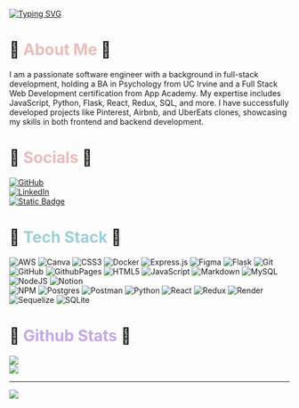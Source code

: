 [![Typing SVG](https://readme-typing-svg.demolab.com?font=Fira+Code&size=32&pause=1000&color=EBBCBA&vCenter=true&random=false&width=470&lines=Hi!+Im+Veronica;Welcome+to+my+profile!+%E2%98%BA%EF%B8%8F)](https://git.io/typing-svg)

# 🫧 <span style="color:#ebbcba">About Me</span> 🫧
<p>I am a passionate software engineer with a background in full-stack development, holding a BA in Psychology from UC Irvine and a Full Stack Web Development certification from App Academy. My expertise includes JavaScript, Python, Flask, React, Redux, SQL, and more. I have successfully developed projects like Pinterest, Airbnb, and UberEats clones, showcasing my skills in both frontend and backend development.</p>



# 🫧 <span style="color:#ebbcba">Socials</span> 🫧

[![GitHub](https://img.shields.io/badge/Github-%23121011.svg?style=flat&logo=github&logoColor=white&labelColor=%23ebbcba&color=%23ebbcba)](https://github.com/verofl)
</br>
[![LinkedIn](https://img.shields.io/badge/LinkedIn-%230077B5.svg?logo=linkedin&logoColor=white&labelColor=%239ccfd8&color=%239ccfd8)](https://linkedin.com/in/veronica-flatto)
</br>
[![Static Badge](https://img.shields.io/badge/-Portfolio%26logoColor%3Dwhite?style=flat&logo=github&logoColor=white&label=Portfolio&labelColor=%23c4a7e7&color=%23c4a7e7)](https://verofl.github.io/)

# 🫧 <span style="color:#9ccfd8">Tech Stack</span> 🫧

![AWS](https://img.shields.io/badge/AWS-%23FF9900.svg?style=flat&logo=amazon-aws&logoColor=white&labelColor=%23ebbcba&color=%23ebbcba)
![Canva](https://img.shields.io/badge/Canva-%2300C4CC.svg?style=flat&logo=Canva&logoColor=white&labelColor=%23ebbcba&color=%23ebbcba)
![CSS3](https://img.shields.io/badge/Css3-%231572B6.svg?style=flat&logo=css3&logoColor=white&labelColor=%23ebbcba&color=%23ebbcba)
![Docker](https://img.shields.io/badge/Docker-%230db7ed.svg?style=flat&logo=docker&logoColor=white&labelColor=%23ebbcba&color=%23ebbcba)
![Express.js](https://img.shields.io/badge/Express.js-%23404d59.svg?style=flat&logo=express&logoColor=white&labelColor=%23ebbcba&color=%23ebbcba)
![Figma](https://img.shields.io/badge/Figma-%23F24E1E.svg?style=flat&logo=figma&logoColor=white&labelColor=%23ebbcba&color=%23ebbcba)
![Flask](https://img.shields.io/badge/Flask-%23000.svg?style=flat&logo=flask&logoColor=white&labelColor=%23ebbcba&color=%23ebbcba)
![Git](https://img.shields.io/badge/Git-%23F05033.svg?style=flat&logo=git&logoColor=white&labelColor=%23ebbcba&color=%23ebbcba)
</br>
![GitHub](https://img.shields.io/badge/Github-%23121011.svg?style=flat&logo=github&logoColor=white&labelColor=%239ccfd8&color=%239ccfd8)
![GithubPages](https://img.shields.io/badge/Github%20pages-121013?style=flat&logo=github&logoColor=white&labelColor=%239ccfd8&color=%239ccfd8)
![HTML5](https://img.shields.io/badge/Html5-%23E34F26.svg?style=flat&logo=html5&logoColor=white&labelColor=%239ccfd8&color=%239ccfd8)
![JavaScript](https://img.shields.io/badge/Javascript-%23323330.svg?style=flat&logo=javascript&logoColor=white&labelColor=%239ccfd8&color=%239ccfd8)
![Markdown](https://img.shields.io/badge/Markdown-%23000000.svg?style=flat&logo=markdown&logoColor=white&labelColor=%239ccfd8&color=%239ccfd8)
![MySQL](https://img.shields.io/badge/Mysql-4479A1.svg?style=flat&logo=mysql&logoColor=white&labelColor=%239ccfd8&color=%239ccfd8)
![NodeJS](https://img.shields.io/badge/Node.js-6DA55F?style=flat&logo=node.js&logoColor=white&labelColor=%239ccfd8&color=%239ccfd8)
![Notion](https://img.shields.io/badge/Notion-%23000000.svg?style=flat&logo=notion&logoColor=white&labelColor=%239ccfd8&color=%239ccfd8)
</br>
![NPM](https://img.shields.io/badge/NPM-%23CB3837.svg?style=flat&logo=npm&logoColor=white&labelColor=%23c4a7e7&color=%23c4a7e7)
![Postgres](https://img.shields.io/badge/Postgres-%23316192.svg?style=flat&logo=postgresql&logoColor=white&labelColor=%23c4a7e7&color=%23c4a7e7)
![Postman](https://img.shields.io/badge/Postman-FF6C37?style=flat&logo=postman&logoColor=white&labelColor=%23c4a7e7&color=%23c4a7e7)
![Python](https://img.shields.io/badge/Python-%23323330.svg?style=flat&logo=python&logoColor=white&labelColor=%23c4a7e7&color=%23c4a7e7)
![React](https://img.shields.io/badge/React-%2320232a.svg?style=flat&logo=react&logoColor=white&labelColor=%23c4a7e7&color=%23c4a7e7)
![Redux](https://img.shields.io/badge/Redux-%23593d88.svg?style=flat&logo=redux&logoColor=white&labelColor=%23c4a7e7&color=%23c4a7e7)
![Render](https://img.shields.io/badge/Render-%46E3B7.svg?style=flat&logo=render&logoColor=white&labelColor=%23c4a7e7&color=%23c4a7e7)
![Sequelize](https://img.shields.io/badge/Sequelize-52B0E7?style=flat&logo=Sequelize&logoColor=white&labelColor=%23c4a7e7&color=%23c4a7e7)
![SQLite](https://img.shields.io/badge/Sqlite-%2307405e.svg?style=flat&logo=sqlite&logoColor=white&labelColor=%23c4a7e7&color=%23c4a7e7)

# 🫧 <span style="color:#c4a7e7">Github Stats</span> 🫧
<!--![](https://github-readme-stats.vercel.app/api/top-langs/? username=verofl&theme=rose_pine&hide_border=false&include_all_commits=true&count_private=true&layout=compact) <br/> -->
![](https://github-readme-stats.vercel.app/api?username=verofl&theme=rose_pine&hide_border=false&include_all_commits=true&count_private=true)<br/>
![](https://github-readme-streak-stats.herokuapp.com/?user=verofl&theme=rose_pine&hide_border=false)<br/>

<!-- ### 🔝 Top Contributed Repo
![](https://github-contributor-stats.vercel.app/api?username=verofl&limit=5&theme=rose_pine&combine_all_yearly_contributions=true) -->

---
[![](https://visitcount.itsvg.in/api?id=verofl&icon=5&color=0)](https://visitcount.itsvg.in)






<!-- ![Header](github-header-image3.png) 
## 🌐 Socials:
[![LinkedIn](https://img.shields.io/badge/LinkedIn-%230077B5.svg?logo=linkedin&logoColor=white)](https://linkedin.com/in/veronica-flatto) 

# 💻 Tech Stack:
![JavaScript](https://img.shields.io/badge/javascript-%23323330.svg?style=for-the-badge&logo=javascript&logoColor=%23F7DF1E) ![NodeJS](https://img.shields.io/badge/node.js-6DA55F?style=for-the-badge&logo=node.js&logoColor=white) ![GIT](https://img.shields.io/badge/Git-fc6d26?style=for-the-badge&logo=git&logoColor=white) ![HTML5](https://img.shields.io/badge/html5-%23E34F26.svg?style=for-the-badge&logo=html5&logoColor=white) ![CSS3](https://img.shields.io/badge/css3-%231572B6.svg?style=for-the-badge&logo=css3&logoColor=white) ![Netlify](https://img.shields.io/badge/netlify-%23000000.svg?style=for-the-badge&logo=netlify&logoColor=#00C7B7) ![Heroku](https://img.shields.io/badge/heroku-%23430098.svg?style=for-the-badge&logo=heroku&logoColor=white) ![WordPress](https://img.shields.io/badge/WordPress-%23117AC9.svg?style=for-the-badge&logo=WordPress&logoColor=white)  ![Express.js](https://img.shields.io/badge/express.js-%23404d59.svg?style=for-the-badge&logo=express&logoColor=%2361DAFB) ![React](https://img.shields.io/badge/react-%2320232a.svg?style=for-the-badge&logo=react&logoColor=%2361DAFB) ![Redux](https://img.shields.io/badge/redux-%23593d88.svg?style=for-the-badge&logo=redux&logoColor=white) ![Python](https://img.shields.io/badge/python-3670A0?style=for-the-badge&logo=python&logoColor=ffdd54) ![Flask](https://img.shields.io/badge/flask-%23000.svg?style=for-the-badge&logo=flask&logoColor=white) ![Docker](https://img.shields.io/badge/docker-%230db7ed.svg?style=for-the-badge&logo=docker&logoColor=white) ![Postgres](https://img.shields.io/badge/postgres-%23316192.svg?style=for-the-badge&logo=postgresql&logoColor=white) ![Render](https://img.shields.io/badge/Render-%46E3B7.svg?style=for-the-badge&logo=render&logoColor=white) -->
<!--# 📊 GitHub Stats:
<!--![](https://github-readme-stats.vercel.app/api?username=verofl&theme=dracula&hide_border=false&include_all_commits=false&count_private=false)<br/> -->
<!-- ![](https://github-readme-streak-stats.herokuapp.com/?user=verofl&theme=dracula&hide_border=false)<br/> -->
<!--![](https://github-readme-stats.vercel.app/api/top-langs/?username=verofl&theme=dracula&hide_border=false&include_all_commits=false&count_private=false&layout=compact) -->





<!-- ## 🏆 GitHub Trophies
![](https://github-profile-trophy.vercel.app/?username=verofl&theme=dracula&no-frame=false&no-bg=false&margin-w=4) -->

<!-- ### ✍️ Random Dev Quote
![](https://quotes-github-readme.vercel.app/api?type=horizontal&theme=radical) -->



<!-- Proudly created with GPRM ( https://gprm.itsvg.in ) -->
